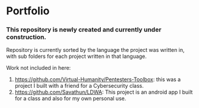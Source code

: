 # Portfolio

### This repository is newly created and currently under construction.

Repository is currently sorted by the language the project was written in, with sub folders for each project written in that language.

Work not included in here: 
1. https://github.com/Virtual-Humanity/Pentesters-Toolbox: this was a project I built with a friend for a Cybersecurity class. 
2. https://github.com/Savathun/LDWA: This project is an android app I built for a class and also for my own personal use.
